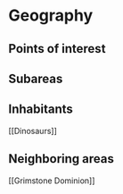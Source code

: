 # Geography
## Points of interest
## Subareas
## Inhabitants
[[Dinosaurs]]
## Neighboring areas
[[Grimstone Dominion]]